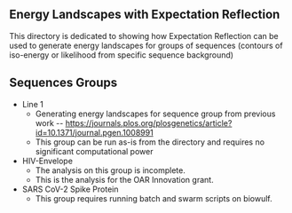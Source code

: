 ## Energy Landscapes with Expectation Reflection
This directory is dedicated to showing how Expectation Reflection can be used to generate energy landscapes for groups of sequences (contours of iso-energy or likelihood from specific sequence background)
## Sequences Groups
* Line 1
  * Generating energy landscapes for sequence group from previous work -- https://journals.plos.org/plosgenetics/article?id=10.1371/journal.pgen.1008991
  * This group can be run as-is from the directory and requires no significant computational power
* HIV-Envelope
  * The analysis on this group is incomplete.
  * This is the analysis for the OAR Innovation grant.
* SARS CoV-2 Spike Protein
  * This group requires running batch and swarm scripts on biowulf.
